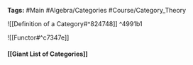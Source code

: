 **Tags:** #Main #Algebra/Categories #Course/Category_Theory 

![[Definition of a Category#^824748]] ^4991b1

![[Functor#^c7347e]]

#### [[Giant List of Categories]]